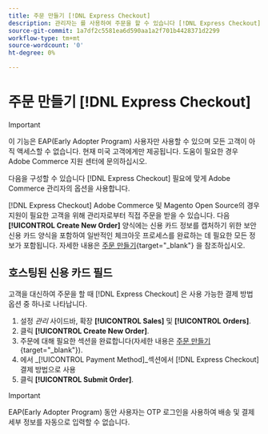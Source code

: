 ```yaml
---
title: 주문 만들기 [!DNL Express Checkout]
description: 관리자는 를 사용하여 주문을 할 수 있습니다 [!DNL Express Checkout] 지원이 필요한 고객을 위해 매상에서 관리자에게 직접 요청합니다.
source-git-commit: 1a7df2c5581ea6d590aa1a2f701b4428371d2299
workflow-type: tm+mt
source-wordcount: '0'
ht-degree: 0%

---
```


# 주문 만들기 [!DNL Express Checkout]

>[!IMPORTANT]
>
> 이 기능은 EAP(Early Adopter Program) 사용자만 사용할 수 있으며 모든 고객이 아직 액세스할 수 없습니다. 현재 미국 고객에게만 제공됩니다. 도움이 필요한 경우 Adobe Commerce 지원 센터에 문의하십시오.

다음을 구성할 수 있습니다 [!DNL Express Checkout] 필요에 맞게 Adobe Commerce 관리자의 옵션을 사용합니다.

[!DNL Express Checkout] Adobe Commerce 및 Magento Open Source의 경우 지원이 필요한 고객을 위해 관리자로부터 직접 주문을 받을 수 있습니다. 다음 **[!UICONTROL Create New Order]** 양식에는 신용 카드 정보를 캡처하기 위한 보안 신용 카드 양식을 포함하여 일반적인 체크아웃 프로세스를 완료하는 데 필요한 모든 정보가 포함됩니다. 자세한 내용은 [주문 만들기](https://docs.magento.com/user-guide/customers/customer-account-create-order.html){target=&quot;_blank&quot;} 을 참조하십시오.

## 호스팅된 신용 카드 필드

고객을 대신하여 주문을 할 때 [!DNL Express Checkout] 은 사용 가능한 결제 방법 옵션 중 하나로 나타납니다.

1. 설정 _관리_ 사이드바, 확장 **[!UICONTROL Sales]** 및 **[!UICONTROL Orders]**.
1. 클릭 **[!UICONTROL Create New Order]**.
1. 주문에 대해 필요한 섹션을 완료합니다(자세한 내용은 [주문 만들기](https://docs.magento.com/user-guide/customers/customer-account-create-order.html){target=&quot;_blank&quot;}).
1. 에서 _[!UICONTROL Payment Method]_섹션에서 [!DNL Express Checkout] 결제 방법으로 사용
1. 클릭 **[!UICONTROL Submit Order]**.

>[!IMPORTANT]
>
> EAP(Early Adopter Program) 동안 사용자는 OTP 로그인을 사용하여 배송 및 결제 세부 정보를 자동으로 입력할 수 없습니다.
